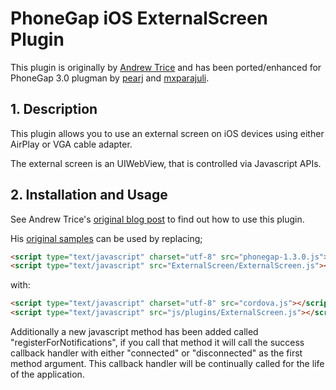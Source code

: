 # PhoneGap iOS ExternalScreen Plugin

This plugin is originally by [Andrew Trice](http://www.tricedesigns.com/) and has been ported/enhanced for PhoneGap 3.0 plugman by [pearj](https://github.com/pearj) and [mxparajuli](https://github.com/mxparajuli).

## 1. Description

This plugin allows you to use an external screen on iOS devices using either AirPlay or VGA cable adapter.
	
The external screen is an UIWebView, that is controlled via Javascript APIs.

## 2. Installation and Usage

See Andrew Trice's [original blog post](http://www.tricedesigns.com/2012/01/12/multi-screen-ios-apps-with-phonegap/) to find out how to use this plugin.

His [original samples](https://github.com/triceam/phonegap-plugins/tree/master/iPhone/ExternalScreen/samples) can be used by replacing;

```html
<script type="text/javascript" charset="utf-8" src="phonegap-1.3.0.js"></script>
<script type="text/javascript" src="ExternalScreen/ExternalScreen.js"></script>
```

with:

```html
<script type="text/javascript" charset="utf-8" src="cordova.js"></script>
<script type="text/javascript" src="js/plugins/ExternalScreen.js"></script>
```

Additionally a new javascript method has been added called "registerForNotifications", if you call that method it will call the success callback handler with either "connected" or "disconnected" as the first method argument.  This callback handler will be continually called for the life of the application.